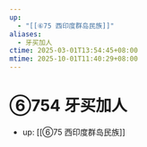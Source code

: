 ```yaml
---
up:
  - "[[⑥75 西印度群岛民族]]"
aliases:
  - 牙买加人
ctime: 2025-03-01T13:54:45+08:00
mtime: 2025-10-01T11:40:29+08:00
---
```


# ⑥754 牙买加人

- up: [[⑥75 西印度群岛民族]]
